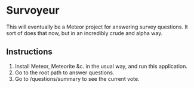 Survoyeur
=========

This will eventually be a Meteor project for answering survey questions. It sort of does that now, but in an incredibly
crude and alpha way.

Instructions
------------

1. Install Meteor, Meteorite &c. in the usual way, and run this application.
2. Go to the root path to answer questions.
3. Go to /questions/summary to see the current vote.


